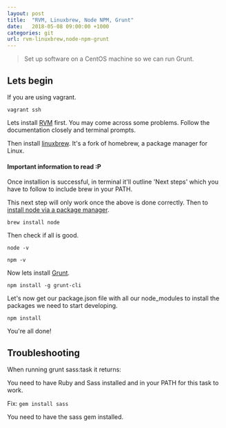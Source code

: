 ```yaml
---
layout: post
title:  "RVM, Linuxbrew, Node NPM, Grunt"
date:   2018-05-08 09:00:00 +1000
categories: git
url: rvm-linuxbrew,node-npm-grunt
---
```


<blockquote class="blockquote">
    Set up software on a CentOS machine so we can run Grunt.
</blockquote>

## Lets begin

If you are using vagrant.

```
vagrant ssh
```

Lets install <a target="_blank" href="https://rvm.io/rvm/install" target="blank">RVM</a> first. You may come across some problems. Follow the documentation closely and terminal prompts.

Then install <a target="_blank" href="http://linuxbrew.sh/">linuxbrew</a>. It's a fork of homebrew, a package manager for Linux.

<div class="alert alert-warning">
    <h4 class="alert-heading mt-2 mb-3"><i class="fas fa-info-circle mr-2"></i> Important information to read :P</h4>
    <p class="mb-0">Once installion is successful, in terminal it'll outline 'Next steps' which you have to follow to include brew in your PATH.</p>
</div>

This next step will only work once the above is done correctly. Then to <a target="_blank" href="https://nodejs.org/en/download/package-manager/#macos">install node via a package manager</a>.

```
brew install node
```

Then check if all is good.


```
node -v
```

```
npm -v
```

Now lets install <a target="_blank" href="https://gruntjs.com/getting-started">Grunt</a>.

```
npm install -g grunt-cli
```

Let's now get our package.json file with all our node_modules to install the packages we need to start developing.

```
npm install
```

You're all done!

## Troubleshooting

When running grunt sass:task it returns:

You need to have Ruby and Sass installed and in your PATH for this task to work.

Fix:  ```gem install sass```

You need to have the sass gem installed.
